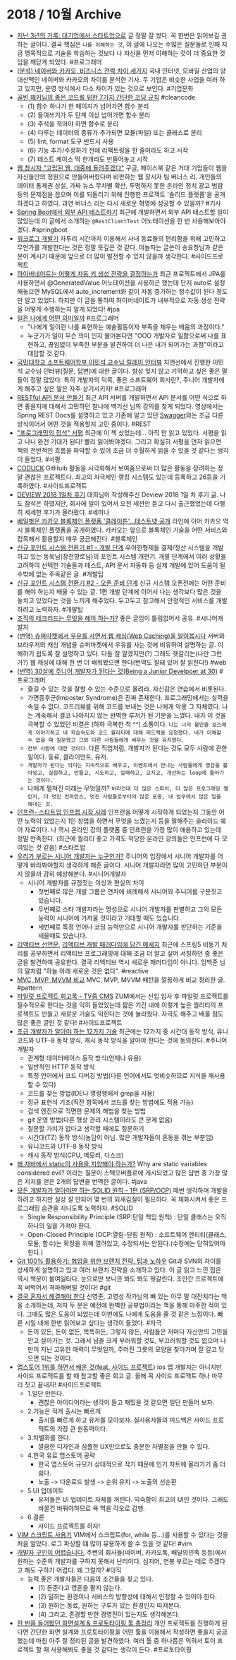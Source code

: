 # 2018 / 10월 Archive
- [지난 3년의 기록: 대기업에서 스타트업으로](https://brightparagon.wordpress.com/2018/09/27/movetostartup/) 글 정말 잘 썼다. 꼭 한번은 읽어보길 권하는 글이다. 결국 핵심은 `나를 이해하는 것`, 이 글에 나오는 수많은 질문들로 인해 지금 맹목적으로 기술을 학습하는 것보다 나 자신을 먼저 이해하는 것이 더 중요한 것임을 깨닫게 되었다.  #프로그래머
- [(분석) 네이버와 카카오, 비즈니스 전략 차이 세가지](https://byline.network/2018/09/28-32/) 국내 인터넷, 모바일 산업의 양대산맥인 네이버와 카카오의 차이를 분석한 기사. 두 기업은 비슷한 사업을 여러 하고 있지만, 운영 방식에서 다소 차이가 있는 것으로 보인다.  #기업문화
- [골빈 해커님의 좋은 코드를 위한 7가지 간단한 코딩 규칙](https://github.com/golbin/7-rules-for-better-code/blob/master/README.md)   #cleancode
  - (1) 함수 하나가 한 페이지가 넘어가면 함수 분리  
  - (2) 들여쓰기가 두 단계 이상 넘어가면 함수 분리  
  - (3) 주석을 적어야 하면 함수로 분리  
  - (4) 다루는 데이터의 종류가 추가되면 모듈(파일) 또는 클래스로 분리  
  - (5) lint, format 도구 반드시 사용  
  - (6) 기능 추가/수정하기 전에 리팩토링을 한 줄이라도 하고 시작  
  - (7) 테스트 케이스 딱 한개라도 만들어놓고 시작  
- [웹 창시자 "고립된 웹, 대중에 돌려주겠다"](http://m.zdnet.co.kr/column_view.asp?artice_id=20181002142441&re=zdk#imadnews) 구글, 페이스북 같은 거대 기업들이 웹을 자신들만의 정원으로 만들어버렸다며 비판하는 웹 창시자 팀 버너스 리. 개인들의 데이터 통제권 상실, 가짜 뉴스 무차별 확산, 투명하지 못한 온라인 정치 광고 범람 등의 문제점을 꼽으며 이를 되돌리기 위해 진행한 프로젝트 '솔리드 플랫폼'을 공개하겠다고 하였다. 과연 버너스 리는 다시 새로운 혁명에 성공할 수 있을까?  #기사
- [Spring Boot에서 외부 API 테스트하기](https://jojoldu.tistory.com/341) 최근에 개발하면서 외부 API 테스트할 일이 많았는데 이 글에서 소개하는 `@RestClientTest` 어노테이션을 한 번 사용해보아야겠다.  #springboot
- [워크로그 개발기](https://yanolja.github.io/2018/09/Work-Log) 자투리 시간까지 이용해서 사내 동료들의 편리함을 위해 고민하고 무언가를 개발한다는 것은 정말 뜻깊은 것 같다. 야놀자는 글쓴이 송요창님과 같은 분이 계시기 때문에 앞으로 더 많이 발전할 수 있지 않을까 생각한다.  #사이드프로젝트
- [하이버네이트는 어떻게 자동 키 생성 전략을 결정하는가](https://www.popit.kr/%ED%95%98%EC%9D%B4%EB%B2%84%EB%84%A4%EC%9D%B4%ED%8A%B8%EB%8A%94-%EC%96%B4%EB%96%BB%EA%B2%8C-%EC%9E%90%EB%8F%99-%ED%82%A4-%EC%83%9D%EC%84%B1-%EC%A0%84%EB%9E%B5%EC%9D%84-%EA%B2%B0%EC%A0%95%ED%95%98/) 최근 프로젝트에서 JPA를 사용하면서 @GeneratedValue 어노테이션을 사용하곤 했는데 단지 auto로 설정해놓으면 MySQL에서 auto_increment와 같이 자동 증가하는 정수값이 된다 정도만 알고 있었다. 하지만 이 글을 통하여 하이버네이트가 내부적으로 자동 생성 전략을 어떻게 수행하는지 알게 되었다!  #jpa
- [일은 나에게 어떤 의미일까](https://brunch.co.kr/@hee072794/117) #프로그래머  
  - "나에게 일이란 나를 표현하는 예술활동이자 부족을 채우는 배움의 과정이다."  
  - 누군가가 일이 무슨 의미 인지 물어본다면 "OOO 개발자로 일함으로써 나를 표현하고, 끊임없이 부족한 부분을 발견하여 더 나은 내가 되어가는 과정"이라고 대답할 것 같다.
- [국민대학교 소프트웨어학부 이민석 교수님 릴레이 인터뷰](http://monthly-jiandson.tistory.com/24) 지앤선에서 진행한 이민석 교수님 인터뷰(질문, 답변)에 대한 글이다. 항상 잊지 않고 기억하고 싶은 좋은 말들이 정말 많았다. 특히 개발자의 덕목, 좋은 소프트웨어 회사란?, 주니어 개발자에게 해주고 싶은 말은 자주 상기시키자!  #프로그래머
- [RESTful API 문서 만들기](https://www.youtube.com/watch?v=A3WDAVQP32k) 최근 API 서버를 개발하면서 API 문서를 어떤 식으로 하면 좋을지에 대해서 고민하던 찰나에 백기선 님의 강의를 찾게 되었다. 영상에서는 Spring REST Docs를 설명하고 있고 기존에 알고 있던 [Swagger](https://jojoldu.tistory.com/31)와는 조금 다른 방식이어서 어떤 것을 적용할지 고민 중이다. #REST  
- ["프로그래밍의 정석" 서평](https://www.popit.kr/bookreview-principlesofprogramming/) 최근에 이 책 샀었는데... 아직 안 읽고 있었다. 서평을 읽고 나니 완전 기대가 된다! 빨리 읽어봐야겠다. 그리고 확실히 서평을 먼저 읽으면 책의 전반적인 흐름을 파악할 수 있어 조금 더 수월하게 읽을 수 있을 것 같다는 생각이 들었다.  #서평
- [CODUCK](https://co-duck.com/about) GitHuib 활동을 시각화해서 보여줌으로써 더 많은 활동을 장려하는 정말 괜찮은 프로젝트다. 최고의 자극제인 랭킹 시스템도 있는데 등록하고 26등을 기록하였다.   #사이드프로젝트
- [DEVIEW 2018 1일차 후기](https://www.popit.kr/deview-2018-1%EC%9D%BC%EC%B0%A8-%ED%9B%84%EA%B8%B0/) 대희님이 작성해주신 Deview 2018 1일 차 후기 글. 나도 참석은 하였지만, 회사에 일이 있어서 오전 세션만 듣고 다시 출근했었는데 다행히 세세한 후기가 올라왔다.  #세미나
- [베일벗은 카카오 블록체인 플랫폼 '클레이튼'…테스트넷 공개](https://m.news.naver.com/read.nhn?mode=LSD&mid=sec&sid1=105&oid=421&aid=0003625069) 라인에 이어 카카오 역시 블록체인 플랫폼을 공개하였다. 카카오는 앞으로 블록체인 기술을 어떤 서비스와 접목해서 활용할지 매우 궁금해진다. #블록체인
- [신규 포인트 시스템 전환기 #1 - 개발 단계](http://woowabros.github.io/experience/2018/10/12/new_point_story_1.html) 우아한형제들 결제/정산 시스템을 개발하고 있는 동욱님(창천향로님)의 포인트 시스템 개편기. 개발 단계에서 여러 상황을 고려하여 선택한 기술들과 테스트, API 문서 자동화 등 실제 개발에 있어 도움이 될 수밖에 없는 주옥같은 글.  #개발팁
- [신규 포인트 시스템 전환기 #2 - 오픈 준비 단계](http://woowabros.github.io/experience/2018/10/15/new_point_story_2.html) 신규 시스템 오픈전에는 어떤 준비를 해야 하는지 배울 수 있는 글. 1편 개발 단계에 이어서 나는 생각보다 많은 것을 놓치고 있었다는 것을 느끼게 해주었다. 두고두고 참고해서 안정적인 서비스를 개발하려고 노력하자.  #개발팁
- [조직의 테크리드는 무엇을 해야 하는가?](https://m.facebook.com/531322793/posts/10155924932657794/) 좋은 글임이 틀림없어서 공유.  #시니어개발자
- [(번역) 슈퍼마켓에서 우유를 사면서 웹 캐싱(Web Caching)을 알아봅시다](https://adhrinae.github.io/posts/web-caching-explained-by-buying-milk-kr) 서버와 브라우저의 캐싱 개념을 슈퍼마켓에서 우유를 사는 것에 비유하여 설명하는 글. 이해하기 쉽도록 잘 설명하고 있다. 다들 잘 알겠지만(?) 그래도 헷갈리는(나만 그런가?) 웹 캐싱에 대해 한 번 더 배워봤으면 한다(번역도 잘돼 있어 잘 읽힌다!)  #web
- [(번역) 30살에 주니어 개발자가 된다는 것(Being a Junior Develpoer at 30)](https://medium.com/@minoo/%EB%B2%88%EC%97%AD-30%EC%82%B4%EC%97%90-%EC%A3%BC%EB%8B%88%EC%96%B4-%EA%B0%9C%EB%B0%9C%EC%9E%90%EA%B0%80-%EB%90%9C%EB%8B%A4%EB%8A%94-%EA%B2%83-being-a-junior-developer-at-30-b7b587ee4f6b)  #프로그래머
    - 즐길 수 있는 것을 잘할 수 있는 수준으로 올려라. 자신감은 연습에서 비롯된다.  
    - 가면증후군(Imposter Syndrome)은 진짜 존재한다. 프로그래밍에서는 실력을 속일 수 없다. 코드리뷰를 위해 코드를 보내는 것은 나에게 악몽 그 자체였다. 나는 계속해서 결코 나아지지 않는 완벽한 루저가 된 기분을 느꼈다. 내가 이 것을 극복할 수 있었던 비결은 (하하 극복한 척 ^^) 소통이다. `나는 나의 불안을 보스에게 이야기하고 내 학습속도와 코드 퀄리티에 대해 피드백을 요청했다. 내가 이해할 수 없을 때 질문했고 그와 다른 사람들에게 배우는 것을 유지했다.`  
    - `전부 사람에 대한 것이다.`다른 직업처럼, 개발자가 된다는 것도 모두 사람에 관한 일이다. 동료, 클라이언트, 유저.  
    - `개발자가 된다는 의미는 지속적으로 배우고, 이벤트에서 만나는 사람들에게 영감을 불어넣고, 실험하고, 만들고, 시도하고, 실패하고, 고치고, 개선하는 loop에 들어가는 것이다.`  
    - 나에게 펼쳐진 미래는 무엇일까? `바라건대 더 많은 스피치, 더 많은 프로그래밍 챌린지, 더 멋진 컨퍼런스, 멋진 사람들로부터의 많은 포옹, 내 업무에서 많은 일을 해내는 것.`  
- [인프런- 스타트업 인프랩 시작 사례](https://www.slideshare.net/hodoogwaja/ss-81938573) 인프런을 어떻게 시작하게 되었는지 그동안 어떤 노력이 있었는지 1인 창업을 하면서 무엇을 느꼈는지 등을 말해주는 슬라이드 쉐어 자료이다. 나 역시 온라인 강의 플랫폼 중 인프런을 가장 많이 애용하고 있는데 정말 만족한다. (최근에 퀄리티 좋고 가격도 적당한 온라인 강의들은 인프런에 다 모여있는 것 같음)  #스타트업
- [우리가 부르는 시니어 개발자는 누구인가?](http://woowabros.github.io/woowabros/2017/07/03/senior.html) 주니어의 입장에서 시니어 개발자를 어떻게 바라봐야할지 생각하게 해준 글이다. 시니어 개발자라면 많이 고민하던 부분이지 않을까 감히 예상해본다.  #시니어개발자
  - 시니어 개발자를 규정짓는 이상과 현실의 차이  
      - 첫번째로 많은 개발 그룹은 연차에 비례해서 시니어와 주니어를 구분짓고 있습니다.  
      - 두번째로 스타 개발자라는 명성으로 시니어 개발자를 판별하고 그의 모든 능력이 시니어에 가까울 것이라고 기대할 때도 있습니다.  
      - 세번째로 특정 언어나 코딩 능력만으로 시니어 개발자를 판단하는 기준을 세울때도 있습니다.  
- [리액티브 선언문](https://www.reactivemanifesto.org/ko), [리액티브 개발 패러다임에 담긴 메세지](http://m.zdnet.co.kr/column_view.asp?artice_id=20161010104628&re=zdk#imadnews) 최근에 스프링5 비동기 처리를 공부하면서 리액티브 프로그래밍에 대해 조금 더 알고 싶어 서칭하던 중 좋은 글을 발견하여 공유한다. 결국 리액티브 역시 새로운 패러다임이 아니다. 임백준 님의 말처럼  "하늘 아래 새로운 것은 없다".  #reactive
- [MVC, MVP, MVVM 비교](https://magi82.github.io/android-mvc-mvp-mvvm/) MVC, MVP, MVVM 패턴을 깔끔하게 비교 정리한 글. #pattern
- [파일럿 프로젝트 회고록 - TV줌 CMS](https://zuminternet.github.io/ZUM-Pilot-cms/) ZUM에서는 신입 입사 후 파일럿 프로젝트를 필수적으로 한다는 것을 익히 들었었는데 짧은 기간 내에 이렇게 높은 퀄리티의 프로젝트도 만들고 새로운 기술도 익힌다는 것에 놀라웠다. 자극도 해주고 배울 점도 많은 좋은 글인 것 같다!  #사이드프로젝트
- [초급 개발자가 알아야 하는 12가지 기술](http://jhrogue.blogspot.com/2018/10/b-12.html) 최근에는 12가지 중 시간대 동작 방식, 유니코드와 UTF-8 동작 방식, 캐시 동작 방식을 알아야 한다는 것에 동의한다.  #주니어개발자
  * 관계형 데이터베이스 동작 방식(언제나 유용)  
  * 일반적인 HTTP 동작 방식  
  * 특정 언어에서 코드 디버깅 방법(다른 언어에서도 엇비슷하므로 지식을 재사용할 수 있다)  
  * 코드를 찾는 방법(IDE나 명령행에서 grep을 사용)  
  * 정규 표현식 기초(직전 항목에서 코드를 찾는 방법에도 적용 가능)  
  * 검색 엔진으로 직면한 문제의 해법을 찾는 방법  
  * git 운영 방법(다른 형상 관리 시스템이라도 큰 문제 없음)  
  * 질문할 가치가 없다고 생각할 때에도 질문하기  
  * 시간대(TZ) 동작 방식(농담이 아님. 많은 개발자들이 혼동을 겪는 부분임)  
  * 유니코드와 UTF-8 동작 방식  
  * 캐시 동작 방식(CPU, 메모리, 디스크)  
- [왜 자바에서 static의 사용을 지양해야 하는가?](http://tech.thegajago.com/2016/02/20/%EC%99%9C-%EC%9E%90%EB%B0%94%EC%97%90%EC%84%9C-static%EC%9D%98-%EC%82%AC%EC%9A%A9%EC%9D%84-%EC%A7%80%EC%96%91%ED%95%B4%EC%95%BC-%ED%95%98%EB%8A%94%EA%B0%80/)  Why are static variables considered evil? 이라는 질문이 스택오버플로에 게시되었고 많은 답변 중 가장 많은 지지를 얻은 2개의 답변을 번역한 글이다.  #java
- [모든 개발자가 알아야만 하는 SOLID 원칙 - 1편 (SRP/OCP)](http://doublem.org/SOLID_SRP_OCP/) 매번 생각하며 개발을 하려고 하지만 실상 잘 안되어 몇 번의 되새김질이 필요하다. 꼭 체화시켜서 좋은 프로그래밍 습관을 지니도록 노력하자.  #SOLID
  - Single Responsibility Principle (SRP:단일 책임 원칙) : 단일 클래스는 오직 하나의 일을 가져야 한다.  
  - Open-Closed Principle (OCP:열림-닫힘 원칙) : 소프트웨어 엔티티(클래스, 모듈, 함수)는 확장을 위해 열려있고, 수정되서는 안된다.(수정에는 닫혀있어야한다.)  
- [Git 100% 활용하기: 협업을 위한 브랜치 전략, 팁과 노하우](https://academy.realm.io/kr/posts/360andev-savvas-dalkitsis-using-git-like-a-pro/) Git과 SVN의 차이를 상세하게 설명하고 있고 여러 브랜치 전략을 소개하고 있다. 이 글 읽고 느낀 점은 역시 백문이 불여일타다. 눈으로만 보니깐 봐도 봐도 헷갈린다. 조만간 프로젝트에 꼭 써먹어서 격파해버릴 것이다!  #git
- [결국 혼자서 해결해야 한다](https://m.blog.naver.com/PostView.nhn?blogId=abc-cast&logNo=221358342496&proxyReferer=http%3A%2F%2Fm.facebook.com) 신영준, 고영성 작가님의 뼈 있는 아무 말 대잔치라는 책을 소개하는데, 저자 두 분은 예전에 완벽한 공부법이라는 책을 통해 마주한 적이 있다. 그때도 많은 도움이 되었는데 이번에도 나에게 도움을 줄 것 같은 느낌이다. 빠른 시일 내에 한번 읽어보고 싶다는 생각이 들었다.  #자극
  - 돈이 있든, 돈이 없든, 똑똑하든, 그렇지 않든, 사람들은 저마다 자신만의 고민을 안고 살아가는 것. 그래서 남을 크게 부러워할 것도, 부끄러워할 것도 없으며 나만이 지닌 고유한 매력이 무엇일까, 주어진 그릇의 모양을 찾아가며 잘 갈고 닦으면 되는 것이다.  
- [앱스토어 1위를 하면서 배운 것(feat. 사이드 프로젝트)](https://soojin.ro/blog/lessons-from-my-side-project) ios 앱 개발자는 아니지만 사이드 프로젝트를 할 때 참고할 좋은 회고 글. 올해 꼭 사이드 프로젝트 하나 마무리 짓고 끝내자!  #사이드프로젝트
  - 1.일단 만든다.  
      - 괜찮은 아이디어라는 생각이 들고 재밌을 것 같으면 일단 만들어 보자.  
  - 2.기능은 적게 출시는 빠르게  
      - 출시를 빠르게 하고 유저를 모아보자. 실사용자들의 피드백은 사이드 프로젝트의 가장 큰 원동력이다.  
  - 3.차별화를 한다.  
      - 깔끔한 디자인과 심플한 UX만으로도 충분한 차별점을 만들 수 있다.  
  - 4.한국 유료 앱스토어 공략  
      - 한국 앱스토어 규모가 상대적으로 작기 때문에 인기 차트에 올라가기 좀 더 쉽다.  
      - 노출 -> 다운로드 발생 -> 순위 유지 -> 노출의 선순환  
  - 5.UI 업데이트  
      - 유저들은 UI 업데이트 자체를 꺼린다. 익숙함이 최고의 UI인 것이다. 그래도 바꿀건 바꿔야하므로 욕 먹을 각오로 감행.  
  - 6.결론  
      - 사이드 프로젝트를 하자!  
- [VIM 스크립트 사용기](https://www.popit.kr/vim-%EC%8A%A4%ED%81%AC%EB%A6%BD%ED%8A%B8-%EC%82%AC%EC%9A%A9%EA%B8%B0/) VIM에서 스크립트(for, while 등...)를 사용할 수 있다는 것을 처음 알았다. 로그 파싱할 떄 많이 유용하게 쓸 수 있을 것 같다!  #vim
- [개발자 구인이 어렵습니다.](https://brunch.co.kr/@supims/394) 주변의 회사들(네이버, 카카오톡, 배달의민족 등등)에서 원하는 수준의 개발자를 구하지 못해서 난리이다. 심지어, 연봉 부르는 데로 주겠다고 해도 구하기 어렵다. 왜 그럴까?  #이직
  - 능력 좋은 개발자들은 다음의 조건들을 찾고 있다.  
      - (1) 돈준다고 영혼을 팔지 않는다.  
      - (2) 일하는 환경이나 서비스의 방향성에 대해서 인정할 수 있어야 한다.  
      - (3) 원하는 동료, 원하는 구루가 있는 환경인지 따져본다.  
      - (4) 그리고, 존경할 만한 경영진이 있는지도 생각해본다.  
- [한 번쯤 들어봤던 화면설계 & 프로토타이핑 툴 총정리](http://yslab.kr/94) 개인 프로젝트를 진행하게 된다면 간단한 화면 설계와 프로토타이핑을 어떤 툴을 이용해서 작성하면 좋을지 궁금했는데 마침 아주 잘 정리된 글을 발견하였다. 여러 툴 중 하나쯤은 익혀서 토이 프로젝트 할 때 사용해봐도 좋을 것 같다는 생각이 든다. #프로토타이핑
